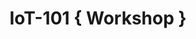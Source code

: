 ---
# Leave the value empty if you dont want to render that data on the UI.

image: "iot.jpeg" #Required
title: "IoT-101 { Workshop }" #Required
blogUrl: "" #Optional
videoUrl: "" #Optional
postUrl: "https://www.linkedin.com/feed/update/urn:li:activity:6941213450719105024/" #Optional
pptUrl: "" #Optional
---
